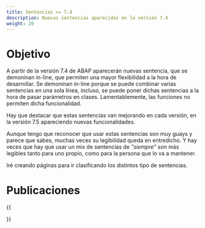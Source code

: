 ```yaml
---
title: Sentencias >= 7.4
description: Nuevas sentencias aparecidas en la versión 7.4
weight: 20
---
```


# Objetivo

A partir de la versión 7.4 de ABAP aparecerán nuevas sentencia, que se demoninan in-line, que permiten una mayor flexibilidad a la hora de desarrollar. Se demoninan in-line porque se puede combinar varias sentencias en una sola línea, incluso, se puede poner dichas sentencias a la hora de pasar parámetros en clases. Lamentablemente, las funciones no permiten dicha funcionalidad.

Hay que destacar que estas sentencias van mejorando en cada versión, en la versión 7.5 apareciendo nuevas funcionalidades.

Aunque tengo que reconocer que usar estas sentencias son muy guays y parece que sabes, muchas veces su legibilidad queda en entredicho. Y hay veces que hay que usar un mix de sentencias de *"siempre"* son más legibles tanto para uno propio, como para la persona que lo va a mantener.

Iré creando páginas para ir clasificando los distintos tipo de sentencias.

# Publicaciones

{{<section>}}